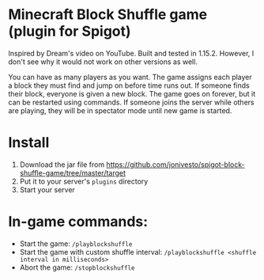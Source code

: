 # Minecraft Block Shuffle game (plugin for Spigot)
Inspired by Dream's video on YouTube. Built and tested in 1.15.2. However, I don't see why it would not work on other versions as well.

You can have as many players as you want. The game assigns each player a block they must find and jump on before time runs out. If someone finds their block, everyone is given a new block. The game goes on forever, but it can be restarted using commands. If someone joins the server while others are playing, they will be in spectator mode until new game is started.

# Install
1. Download the jar file from https://github.com/jonivesto/spigot-block-shuffle-game/tree/master/target
2. Put it to your server's `plugins` directory
3. Start your server

# In-game commands:
- Start the game: `/playblockshuffle`
- Start the game with custom shuffle interval: `/playblockshuffle <shuffle interval in milliseconds>`
- Abort the game: `/stopblockshuffle`

